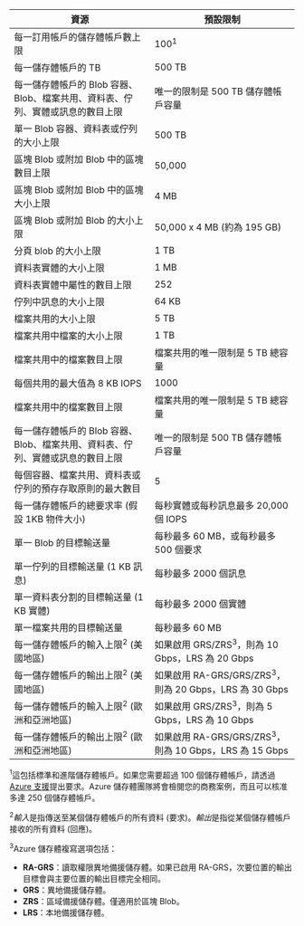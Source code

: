 資源|預設限制
---|---
每一訂用帳戶的儲存體帳戶數上限|100<sup>1</sup>
每一儲存體帳戶的 TB|500 TB
每一儲存體帳戶的 Blob 容器、Blob、檔案共用、資料表、佇列、實體或訊息的數目上限|唯一的限制是 500 TB 儲存體帳戶容量
單一 Blob 容器、資料表或佇列的大小上限|500 TB
區塊 Blob 或附加 Blob 中的區塊數目上限|50,000
區塊 Blob 或附加 Blob 中的區塊大小上限|4 MB
區塊 Blob 或附加 Blob 的大小上限|50,000 x 4 MB (約為 195 GB) 
分頁 blob 的大小上限 |1 TB
資料表實體的大小上限|1 MB
資料表實體中屬性的數目上限|252
佇列中訊息的大小上限|64 KB
檔案共用的大小上限|5 TB
檔案共用中檔案的大小上限|1 TB
檔案共用中的檔案數目上限|檔案共用的唯一限制是 5 TB 總容量
每個共用的最大值為 8 KB IOPS|1000
檔案共用中的檔案數目上限|檔案共用的唯一限制是 5 TB 總容量
每一儲存體帳戶的 Blob 容器、Blob、檔案共用、資料表、佇列、實體或訊息的數目上限|唯一的限制是 500 TB 儲存體帳戶容量
每個容器、檔案共用、資料表或佇列的預存存取原則的最大數目|5
每一儲存體帳戶的總要求率 (假設 1KB 物件大小)|每秒實體或每秒訊息最多 20,000 個 IOPS
單一 Blob 的目標輸送量|每秒最多 60 MB，或每秒最多 500 個要求
單一佇列的目標輸送量 (1 KB 訊息)|每秒最多 2000 個訊息
單一資料表分割的目標輸送量 (1 KB 實體)|每秒最多 2000 個實體
單一檔案共用的目標輸送量|每秒最多 60 MB
每一儲存體帳戶的輸入上限<sup>2</sup> (美國地區)|如果啟用 GRS/ZRS<sup>3</sup>，則為 10 Gbps，LRS 為 20 Gbps
每一儲存體帳戶的輸出上限<sup>2</sup> (美國地區)|如果啟用 RA-GRS/GRS/ZRS<sup>3</sup>，則為 20 Gbps，LRS 為 30 Gbps
每一儲存體帳戶的輸入上限<sup>2</sup> (歐洲和亞洲地區)|如果啟用 GRS/ZRS<sup>3</sup>，則為 5 Gbps，LRS 為 10 Gbps
每一儲存體帳戶的輸出上限<sup>2</sup> (歐洲和亞洲地區)|如果啟用 RA-GRS/GRS/ZRS<sup>3</sup>，則為 10 Gbps，LRS 為 15 Gbps

<sup>1</sup>這包括標準和進階儲存體帳戶。如果您需要超過 100 個儲存體帳戶，請透過 [Azure 支援](https://azure.microsoft.com/support/faq/)提出要求。Azure 儲存體團隊將會檢閱您的商務案例，而且可以核准多達 250 個儲存體帳戶。

<sup>2</sup>*輸入*是指傳送至某個儲存體帳戶的所有資料 (要求)。*輸出*是指從某個儲存體帳戶接收的所有資料 (回應)。

<sup>3</sup>Azure 儲存體複寫選項包括：

- **RA-GRS**：讀取權限異地備援儲存體。如果已啟用 RA-GRS，次要位置的輸出目標會與主要位置的輸出目標完全相同。
- **GRS**：異地備援儲存體。 
- **ZRS**：區域備援儲存體。僅適用於區塊 Blob。 
- **LRS**：本地備援儲存體。 

<!---HONumber=AcomDC_0427_2016-->